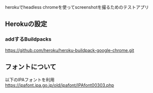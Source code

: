 herokuでheadless chromeを使ってscreenshotを撮るためのテストアプリ

## Herokuの設定
### addするBuildpacks
https://github.com/heroku/heroku-buildpack-google-chrome.git

## フォントについて
以下のIPAフォントを利用
https://ipafont.ipa.go.jp/old/ipafont/IPAfont00303.php
